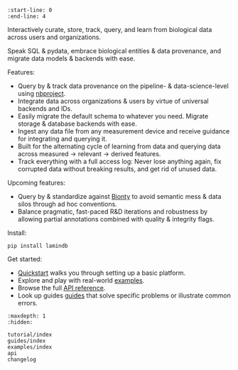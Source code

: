 ```{include} ../README.md
:start-line: 0
:end-line: 4
```

Interactively curate, store, track, query, and learn from biological data across users and organizations.

Speak SQL & pydata, embrace biological entities & data provenance, and migrate data models & backends with ease.

Features:

- Query by & track data provenance on the pipeline- & data-science-level using [nbproject](https://lamin.ai/nbproject).
- Integrate data across organizations & users by virtue of universal backends and IDs.
- Easily migrate the default schema to whatever you need. Migrate storage & database backends with ease.
- Ingest any data file from any measurement device and receive guidance for integrating and querying it.
- Built for the alternating cycle of learning from data and querying data across measured → relevant → derived features.
- Track everything with a full access log: Never lose anything again, fix corrupted data without breaking results, and get rid of unused data.

Upcoming features:

- Query by & standardize against [Bionty](https://lamin.ai/bionty) to avoid semantic mess & data silos through ad hoc conventions.
- Balance pragmatic, fast-paced R&D iterations and robustness by allowing partial annotations combined with quality & integrity flags.

Install:

```
pip install lamindb
```

Get started:

- [Quickstart](tutorial/quickstart) walks you through setting up a basic platform.
- Explore and play with real-world [examples](examples/index).
- Browse the full [API reference](api).
- Look up guides [guides](guides/index) that solve specific problems or illustrate common errors.

```{toctree}
:maxdepth: 1
:hidden:

tutorial/index
guides/index
examples/index
api
changelog
```
